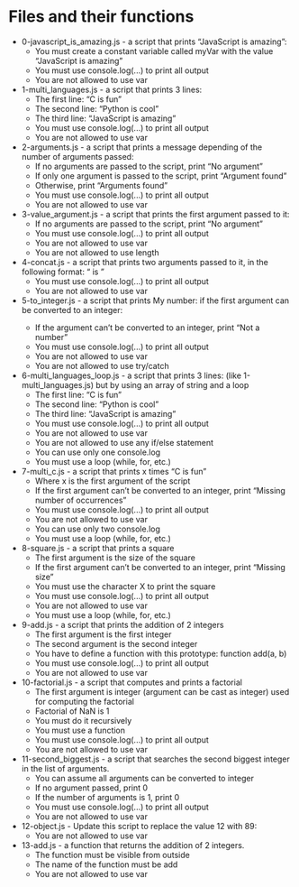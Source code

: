 # Files and their functions
- 0-javascript_is_amazing.js - a script that prints “JavaScript is amazing”:
  - You must create a constant variable called myVar with the value “JavaScript is amazing”
  - You must use console.log(...) to print all output
  - You are not allowed to use var
- 1-multi_languages.js - a script that prints 3 lines:
  - The first line: “C is fun”
  - The second line: “Python is cool”
  - The third line: “JavaScript is amazing”
  - You must use console.log(...) to print all output
  - You are not allowed to use var
- 2-arguments.js - a script that prints a message depending of the number of arguments passed:
  - If no arguments are passed to the script, print “No argument”
  - If only one argument is passed to the script, print “Argument found”
  - Otherwise, print “Arguments found”
  - You must use console.log(...) to print all output
  - You are not allowed to use var
- 3-value_argument.js - a script that prints the first argument passed to it:
  - If no arguments are passed to the script, print “No argument”
  - You must use console.log(...) to print all output
  - You are not allowed to use var
  - You are not allowed to use length
- 4-concat.js -  a script that prints two arguments passed to it, in the following format: “ is ”
  - You must use console.log(...) to print all output
  - You are not allowed to use var
- 5-to_integer.js -  a script that prints My number: <first argument converted in integer> if the first argument can be converted to an integer:
  - If the argument can’t be converted to an integer, print “Not a number”
  - You must use console.log(...) to print all output
  - You are not allowed to use var
  - You are not allowed to use try/catch
- 6-multi_languages_loop.js - a script that prints 3 lines: (like 1-multi_languages.js) but by using an array of string and a loop
  - The first line: “C is fun”
  - The second line: “Python is cool”
  - The third line: “JavaScript is amazing”
  - You must use console.log(...) to print all output
  - You are not allowed to use var
  - You are not allowed to use any if/else statement
  - You can use only one console.log
  - You must use a loop (while, for, etc.)
- 7-multi_c.js - a script that prints x times “C is fun”
  - Where x is the first argument of the script
  - If the first argument can’t be converted to an integer, print “Missing number of occurrences”
  - You must use console.log(...) to print all output
  - You are not allowed to use var
  - You can use only two console.log
  - You must use a loop (while, for, etc.)
- 8-square.js - a script that prints a square
  - The first argument is the size of the square
  - If the first argument can’t be converted to an integer, print “Missing size”
  - You must use the character X to print the square
  - You must use console.log(...) to print all output
  - You are not allowed to use var
  - You must use a loop (while, for, etc.)
- 9-add.js - a script that prints the addition of 2 integers
  - The first argument is the first integer
  - The second argument is the second integer
  - You have to define a function with this prototype: function add(a, b)
  - You must use console.log(...) to print all output
  - You are not allowed to use var
- 10-factorial.js - a script that computes and prints a factorial
  - The first argument is integer (argument can be cast as integer) used for computing the factorial
  - Factorial of NaN is 1
  - You must do it recursively
  - You must use a function
  - You must use console.log(...) to print all output
  - You are not allowed to use var
- 11-second_biggest.js - a script that searches the second biggest integer in the list of arguments.
  - You can assume all arguments can be converted to integer
  - If no argument passed, print 0
  - If the number of arguments is 1, print 0
  - You must use console.log(...) to print all output
  - You are not allowed to use var
- 12-object.js - Update this script to replace the value 12 with 89:
  - You are not allowed to use var
- 13-add.js - a function that returns the addition of 2 integers.
  - The function must be visible from outside
  - The name of the function must be add
  - You are not allowed to use var